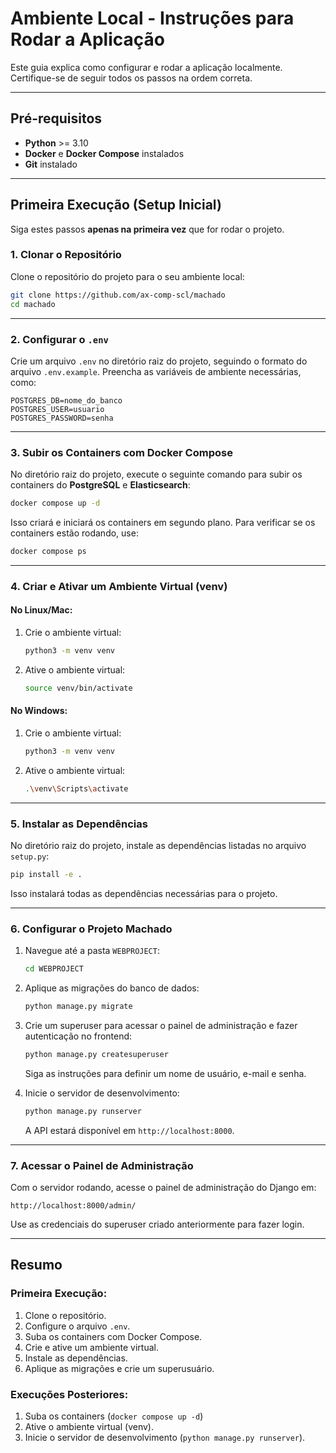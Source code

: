 # Ambiente Local - Instruções para Rodar a Aplicação

Este guia explica como configurar e rodar a aplicação localmente. Certifique-se de seguir todos os passos na ordem correta.

---

## Pré-requisitos

- **Python** >= 3.10
- **Docker** e **Docker Compose** instalados
- **Git** instalado

---

## Primeira Execução (Setup Inicial)

Siga estes passos **apenas na primeira vez** que for rodar o projeto.
 
### 1. Clonar o Repositório

Clone o repositório do projeto para o seu ambiente local:

```bash
git clone https://github.com/ax-comp-scl/machado
cd machado
```

---

### 2. Configurar o `.env`

Crie um arquivo `.env` no diretório raiz do projeto, seguindo o formato do arquivo `.env.example`. Preencha as variáveis de ambiente necessárias, como:

```env
POSTGRES_DB=nome_do_banco
POSTGRES_USER=usuario
POSTGRES_PASSWORD=senha
```

---

### 3. Subir os Containers com Docker Compose

No diretório raiz do projeto, execute o seguinte comando para subir os containers do **PostgreSQL** e **Elasticsearch**:

```bash
docker compose up -d
```

Isso criará e iniciará os containers em segundo plano. Para verificar se os containers estão rodando, use:

```bash
docker compose ps
```

---

### 4. Criar e Ativar um Ambiente Virtual (venv)

#### No Linux/Mac:

1. Crie o ambiente virtual:

   ```bash
   python3 -m venv venv
   ```

2. Ative o ambiente virtual:

   ```bash
   source venv/bin/activate
   ```

#### No Windows:

1. Crie o ambiente virtual:

   ```bash
   python3 -m venv venv
   ```

2. Ative o ambiente virtual:

   ```bash
   .\venv\Scripts\activate
   ```

---

### 5. Instalar as Dependências

No diretório raiz do projeto, instale as dependências listadas no arquivo `setup.py`:

```bash
pip install -e .
```

Isso instalará todas as dependências necessárias para o projeto.

---

### 6. Configurar o Projeto Machado

1. Navegue até a pasta `WEBPROJECT`:

   ```bash
   cd WEBPROJECT
   ```

2. Aplique as migrações do banco de dados:

   ```bash
   python manage.py migrate
   ```

3. Crie um superuser para acessar o painel de administração e fazer autenticação no frontend:

   ```bash
   python manage.py createsuperuser
   ```

   Siga as instruções para definir um nome de usuário, e-mail e senha.

4. Inicie o servidor de desenvolvimento:

   ```bash
   python manage.py runserver
   ```

   A API estará disponível em `http://localhost:8000`.

---

### 7. Acessar o Painel de Administração

Com o servidor rodando, acesse o painel de administração do Django em:

```
http://localhost:8000/admin/
```

Use as credenciais do superuser criado anteriormente para fazer login.

---

## Resumo

### Primeira Execução:
1. Clone o repositório.
2. Configure o arquivo `.env`.
3. Suba os containers com Docker Compose.
4. Crie e ative um ambiente virtual.
5. Instale as dependências.
6. Aplique as migrações e crie um superusuário.

### Execuções Posteriores:
1. Suba os containers (`docker compose up -d`)
2. Ative o ambiente virtual (venv).
3. Inicie o servidor de desenvolvimento (`python manage.py runserver`).